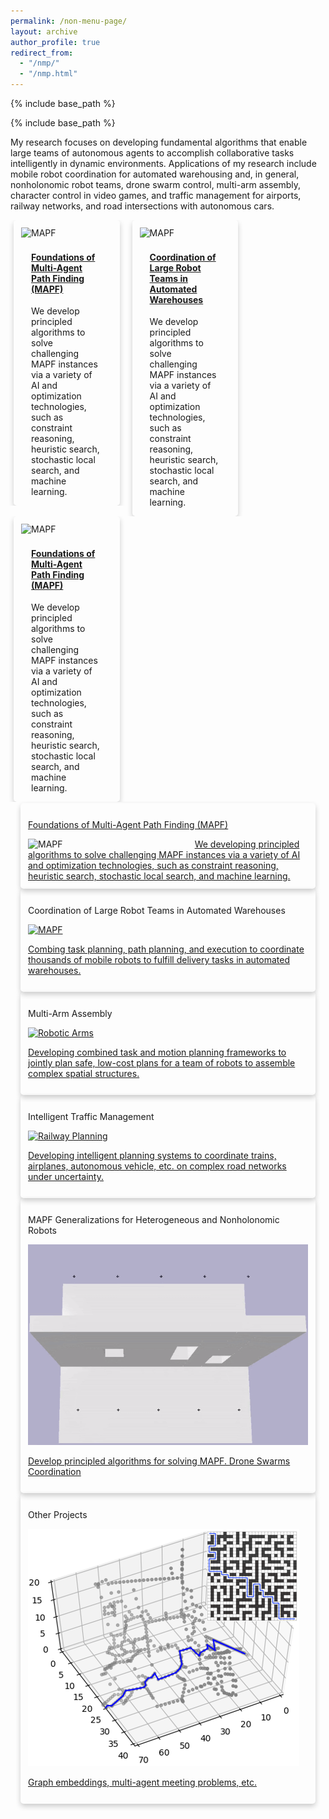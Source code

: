 ```yaml
---
permalink: /non-menu-page/
layout: archive
author_profile: true
redirect_from: 
  - "/nmp/"
  - "/nmp.html"
---
```

<!--title: "Page not in menu"
excerpt: "This is a page not in the main menu"-->
{% include base_path %}
<!--{% include toc %}-->

{% include base_path %}

My research focuses on developing fundamental algorithms that enable large teams of autonomous agents
to accomplish collaborative tasks intelligently in dynamic environments.
Applications of my research include
mobile robot coordination for automated warehousing and, in general, nonholonomic robot teams,
drone swarm control,
multi-arm assembly,
character control in video games,
and traffic management for airports, railway networks, and road intersections with autonomous cars.

<link rel="stylesheet" href="../assets/css/imagehovertext.css">

<style>
/* Float four columns side by side */
.column {
  float: left;
  width: 33%;
  padding: 0 10px;
}

/* Remove extra left and right margins, due to padding in columns */
.row {margin: 0 -5px;}

/* Clear floats after the columns */
.row:after {
  content: "";
  display: table;
  clear: both;
}

.card {
  /* Add shadows to create the "card" effect */
  box-shadow: 0 4px 8px 0 rgba(0,0,0,0.2);
  transition: 0.3s;
  padding: 0.75rem;
  flex-direction: column;
  max-width: 100%;
  border-radius: 5px;
}

/* On mouse-over, add a deeper shadow */
.card:hover {
  box-shadow: 0 8px 16px 0 rgba(0,0,0,0.2);
}

/* Add some padding inside the card container */
.container {
  padding: 2px 16px;
  flex-direction: column;
}

.is-flex-wrap {
  flex-wrap: wrap;
  /*flex-grow: 0;*/
  /*justify-content: space-around;*/
  /*justify-content: flex-start;*/
}
</style>

<div class="row">
  <div class="column">
    <div class="card">
      <img src="https://jiaoyangli.me/images/mapf-demo.gif" alt="MAPF" width="200pt">
      <div class="container">
        <a href="https://jiaoyangli.me/research/mapf/">
        <h4><b>Foundations of Multi-Agent Path Finding (MAPF)</b></h4>
        </a>
        We develop principled algorithms to solve challenging MAPF instances 
        via a variety of AI and optimization technologies, such as
        constraint reasoning, heuristic search, stochastic local search, and machine learning.
      </div>
    </div>
  </div>
  <div class="column">
    <div class="card">
      <img src="https://jiaoyangli.me/images/warehouse-5x.gif" alt="MAPF" width="200pt">
      <div class="container">
        <a href="https://jiaoyangli.me/research/mapf/">
        <h4><b>Coordination of Large Robot Teams in Automated Warehouses</b></h4>
        </a>
        We develop principled algorithms to solve challenging MAPF instances 
        via a variety of AI and optimization technologies, such as
        constraint reasoning, heuristic search, stochastic local search, and machine learning.
      </div>
    </div>
  </div>
  <div class="column">
    <div class="card">
      <img src="https://jiaoyangli.me/images/bar.gif" alt="MAPF" width="200pt">
      <div class="container">
        <a href="https://jiaoyangli.me/research/mapf/">
        <h4><b>Foundations of Multi-Agent Path Finding (MAPF)</b></h4>
        </a>
        We develop principled algorithms to solve challenging MAPF instances 
        via a variety of AI and optimization technologies, such as
        constraint reasoning, heuristic search, stochastic local search, and machine learning.
      </div>
    </div>
  </div>
</div>
<div class="container">
    <div class="tile is-ancestor is-flex-wrap">
        <!-- MAPF -->
        <div class="tile is-parent">
            <a href="https://jiaoyangli.me/research/mapf/">
                <div class="tile is-child card">
                    <p class="image__title"> Foundations of Multi-Agent Path Finding (MAPF) </p>
                    <img src="../images/mapf-demo.gif" alt="MAPF" style="float:left;width:200pt;" />
                    We developing principled algorithms to solve challenging MAPF instances 
                    via a variety of AI and optimization technologies, such as
                    constraint reasoning, heuristic search, stochastic local search, and machine learning.
                </div>
            </a>
        </div>
        <!-- warehouse -->
        <div class="tile is-parent">
            <div class="tile is-child card">
                <p class="image__title"> Coordination of Large Robot Teams in Automated Warehouses </p>
                <div class="image">
                    <a href="https://jiaoyangli.me/research/warehouse/">
                        <img class="image__img" src="https://jiaoyangli.me/images/warehouse-5x.gif" alt="MAPF">
                        <div class="image__overlay image__overlay--blur">
                            <p class="image__description">
                                Combing task planning, path planning, and execution
                                to coordinate thousands of mobile robots
                                to fulfill delivery tasks in automated warehouses.
                            </p>
                        </div>
                    </a>
                </div>
            </div>
        </div>
        <!-- robotic arms -->
        <div class="tile is-parent">
            <div class="tile is-child card">
                <p class="image__title"> Multi-Arm Assembly </p>
                <div class="image">
                    <a href="https://jiaoyangli.me/research/arm/">
                        <img class="image__img" src="../images/bar.gif" alt="Robotic Arms">
                        <div class="image__overlay image__overlay--blur">
                            <p class="image__description">
                                Developing combined task and motion planning frameworks
                                to jointly plan safe, low-cost plans
                                for a team of robots to assemble complex spatial structures.
                            </p>
                        </div>
                    </a>
                </div>
            </div>
        </div>
        <!-- traffic -->
        <div class="tile is-parent">
            <div class="tile is-child card">
                <p class="image__title"> Intelligent Traffic Management </p>
                <div class="image">
                    <a href="https://jiaoyangli.me/research/traffic/">
                        <img class="image__img" src="../images/flatland.gif" alt="Railway Planning">
                        <div class="image__overlay image__overlay--blur">
                            <p class="image__description">
                                Developing intelligent planning systems to coordinate
                                trains, airplanes, autonomous vehicle, etc. on complex road networks under uncertainty.
                            </p>
                        </div>
                    </a>
                </div>
            </div>
        </div>
        <!-- drones -->
        <div class="tile is-parent">
            <div class="tile is-child card">
                <p class="image__title"> MAPF Generalizations for Heterogeneous and Nonholonomic Robots </p>
                <div class="image">
                    <a href="https://jiaoyangli.me/research/drones/">
                        <img class="image__img" src="../images/drone_side.gif" alt="Drones">
                        <!--<img class="image__img" src="../images/drone_top.gif" alt="Robotic Arms">-->
                        <div class="image__overlay image__overlay--blur">
                            <p class="image__description">
                                Develop principled algorithms for solving MAPF.
                                Drone Swarms Coordination
                            </p>
                        </div>
                    </a>
                </div>
            </div>
        </div>
        <!-- others -->
        <div class="tile is-parent">
            <div class="tile is-child card">
                <p class="image__title"> Other Projects </p>
                <div class="image">
                    <a href="https://jiaoyangli.me/research/others/">
                        <img class="image__img" src="../images/3d-fastmap.png" alt="FastMap">
                        <div class="image__overlay image__overlay--blur">
                            <p class="image__description"> Graph embeddings, multi-agent meeting problems, etc. </p>
                        </div>
                    </a>
                </div>
            </div>
        </div>
    </div>
</div>
